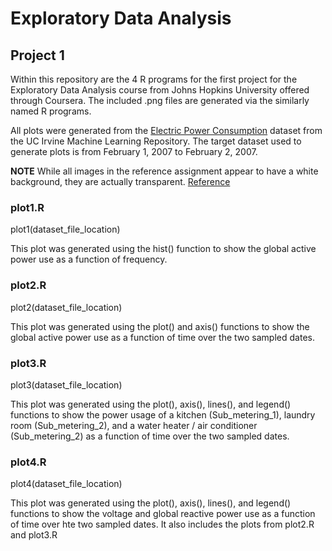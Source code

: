 # Exploratory Data Analysis
## Project 1

Within this repository are the 4 R programs for the first project for the Exploratory Data Analysis course from Johns Hopkins University offered through Coursera. The included .png files are generated via the similarly named R programs.

All plots were generated from the [Electric Power Consumption](https://d396qusza40orc.cloudfront.net/exdata%2Fdata%2Fhousehold_power_consumption.zip) dataset from the UC Irvine Machine Learning Repository. The target dataset used to generate plots is from February 1, 2007 to February 2, 2007.

**NOTE** While all images in the reference assignment appear to have a white background, they are actually transparent. [Reference](https://github.com/sdfuhdkjfn/ExData_Plotting1/tree/master/figure)

### plot1.R
plot1(dataset_file_location)

This plot was generated using the hist() function to show the global active power use as a function of frequency.

### plot2.R
plot2(dataset_file_location)

This plot was generated using the plot() and axis() functions to show the global active power use as a function of time over the two sampled dates.

### plot3.R
plot3(dataset_file_location)

This plot was generated using the plot(), axis(), lines(), and legend() functions to show the power usage of a kitchen (Sub_metering_1), laundry room (Sub_metering_2), and a water heater / air conditioner (Sub_metering_2) as a function of time over the two sampled dates.

### plot4.R
plot4(dataset_file_location)

This plot was generated using the plot(), axis(), lines(), and legend() functions to show the voltage and global reactive power use as a function of time over hte two sampled dates. It also includes the plots from plot2.R and plot3.R

